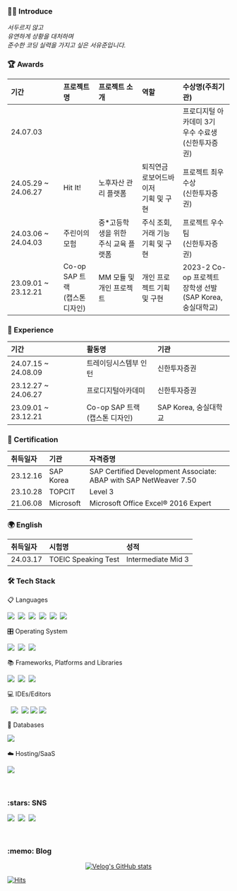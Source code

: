 <h3 align="left">🙇‍♂️ Introduce </h3>
<p align="left">
  
_서두르지 않고_<br>
_유연하게 상황을 대처하며_<br>
_준수한 코딩 실력을 가지고 싶은 서유준입니다._
  
</p>

<h3 align="left"> 🏆 Awards </h3>

기간|프로젝트명|프로젝트 소개|역할|수상명(주최기관)|
:---|:---|:---|:---|:---|
24.07.03|       |                |  | 프로디지털 아카데미 3기 <br/> 우수 수료생 <br/> (신한투자증권)
24.05.29 ~ 24.06.27| Hit It!      | 노후자산 관리 플랫폼               | 퇴직연금 로보어드바이저 <br/> 기획 및 구현 | 프로젝트 최우수상 <br/> (신한투자증권)
24.03.06 ~ 24.04.03| 주린이의 모험 | 중*고등학생을 위한 <br/> 주식 교육 플랫폼 | 주식 조회, 거래 기능 <br/> 기획 및 구현 | 프로젝트 우수팀 <br/> (신한투자증권)
23.09.01 ~ 23.12.21| Co-op SAP 트랙 <br/> (캡스톤 디자인)| MM 모듈 및 개인 프로젝트 | 개인 프로젝트 기획 및 구현 | 2023-2 Co-op 프로젝트 <br/> 장학생 선발 <br/> (SAP Korea, 숭실대학교)

<h3 align="left"> 🏃 Experience </h3>

기간|활동명|기관|
:---|:---|:---
24.07.15 ~ 24.08.09| 트레이딩시스템부 인턴 | 신한투자증권
23.12.27 ~ 24.06.27| 프로디지털아카데미 <br/>| 신한투자증권
23.09.01 ~ 23.12.21| Co-op SAP 트랙 <br/> (캡스톤 디자인) | SAP Korea, 숭실대학교


<h3 align="left"> 🪪 Certification </h3>

취득일자|기관|자격증명|
:---|:---|:---|
23.12.16| SAP Korea | SAP Certified Development Associate: ABAP with SAP NetWeaver 7.50 
23.10.28| TOPCIT | Level 3
21.06.08| Microsoft | Microsoft Office Excel® 2016 Expert

<h3 align="left"> 🌍 English </h3>

취득일자|시험명|성적|
:---|:---|:---|
24.03.17| TOEIC Speaking Test| Intermediate Mid 3

<h3 align="left">🛠 Tech Stack</h3>

<p align="left"> 📋 Languages </p>
<p align="left">
  <img src="https://img.shields.io/badge/Swift-F54A2A?style=flat-square&logo=Swift&logoColor=white"/></a>&nbsp 
  <img src="https://img.shields.io/badge/Abap-0FAAFF?style=flat-square&logoColor=white"/></a>&nbsp 
  <img src="https://img.shields.io/badge/Java-007396?style=flat-square&logo=Java&logoColor=white"/></a>&nbsp 
  <img src="https://img.shields.io/badge/Python-3670A0?style=flat-square&logo=Python&logoColor=white"/></a>&nbsp 
  <img src="https://img.shields.io/badge/C-A8B9CC?style=flat-square&logo=C&logoColor=white"/></a>&nbsp
  <img src="https://img.shields.io/badge/C++-00599C?style=flat-square&logo=C%2B%2B&logoColor=white"/></a>&nbsp 
</p>

<p align="left"> 🎛️ Operating System </p>
<p align="left">
  <img src="https://img.shields.io/badge/iOS-000000?style=for-the-badge&logo=ios&logoColor=white"/></a>&nbsp
  <img src="https://img.shields.io/badge/Android-3DDC84?style=for-the-badge&logo=android&logoColor=white"/></a>&nbsp
  <img src="https://img.shields.io/badge/Linux-FCC624?style=for-the-badge&logo=linux&logoColor=black"/></a>&nbsp
</p>  

<p align="left"> 📚 Frameworks, Platforms and Libraries </p>
<p align="left">
  <img src="https://img.shields.io/badge/SAP-0FAAFF?style=flat-square&logo=SAP&logoColor=white"/></a>&nbsp 
  <img src="https://img.shields.io/badge/SpringBoot-6DB33F?style=flat-square&logo=Spring&logoColor=white"/></a>&nbsp 
  <img src="https://img.shields.io/badge/opencv-%23white.svg?style=for-the-badge&logo=opencv&logoColor=white"/></a>&nbsp
</p>

<p align="left"> 💻 IDEs/Editors </p>
<p align="left>
  <img src="https://img.shields.io/badge/Xcode-007ACC?style=for-the-badge&logo=Xcode&logoColor=white"/></a>&nbsp 
  <img src="https://img.shields.io/badge/Android%20Studio-3DDC84.svg?style=for-the-badge&logo=android-studio&logoColor=white"/></a>&nbsp
  <img src="https://img.shields.io/badge/IntelliJ IDEA-000000?style=flat-square&logo=intellij-idea&logoColor=white">
  <img src="https://img.shields.io/badge/Visual Studio Code-007ACC?style=flat-square&logo=visual-studio-code&logoColor=white">
  <img src="https://img.shields.io/badge/Visual Studio-5C2D91?style=flat-square&logo=visual-studio&logoColor=white">
</p>

<p align="left"> 💾 Databases </p>
<p align="left">
  <img src="https://img.shields.io/badge/Mysql-E6B91E?style=flat-square&logo=MySql&logoColor=white"/></a>&nbsp 
</p>

<p align="left"> ☁️ Hosting/SaaS </p>
<p align = "left">
  <img src="https://img.shields.io/badge/aws-333664?style=flat-square&logo=amazon-aws&logoColor=white"/></a>&nbsp 
</p>

<br>
<!-- Use Badge: https://shields.io/ -->
<!-- Use Icon: https://simpleicons.org/ -->


<h3 align="left"> :stars: SNS </h3>
<p align="left">
  <a href="https://velog.io/@yoojoon"><img src="https://img.shields.io/badge/Tech%20Blog-11B48A?style=flat-square&logo=Vimeo&logoColor=white&link=https://velog.io/@yoojoon"/></a>&nbsp
  <a href="https://www.instagram.com/youjun_seo0/"><img src="https://img.shields.io/badge/Instagram-E4405F?style=flat-square&logo=Instagram&logoColor=white&link=https://www.instagram.com/youjun_seo0/"/></a>&nbsp
  <a href="mailto:tjdbwnssla19@gmail.com"><img src="https://img.shields.io/badge/Gmail-d14836?style=flat-square&logo=Gmail&logoColor=white&link=tjdbwnssla19@gmail.com"/></a>
</p>
<br>

<h3 align="left">  :memo: Blog </h3>

<div align="left" style="text-align:center">

  [![Velog's GitHub stats](https://velog-readme-stats.vercel.app/api?name=yoojoon)](https://velog.io/@yoojoon)
  
</div>

<!-- Open API: https://hits.seeyoufarm.com/ -->
[![Hits](https://hits.seeyoufarm.com/api/count/incr/badge.svg?url=https%3A%2F%2Fgithub.com%2FSEO-YJ%2Fhit-counter&count_bg=%2379C83D&title_bg=%23555555&icon=&icon_color=%23E7E7E7&title=hits&edge_flat=false)](https://hits.seeyoufarm.com)



